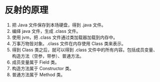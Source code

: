 # 反射的原理
1. 把 Java 文件保存到本场硬盘，得到 .java 文件。
2. 编绎 java 文件，生成 .class 文件。
3. 使用 jvm，把 .class 文件通过类加载器加载到内存中。
4. 万事万物皆对象。.class 文件在内存使用 Class 类来表示。
5. 得到 Class 类之后，就可以得到 .class 文件中的所有内容。包括成员变量、构造方法（空参，带参）、普通方法。
6. 成员变量属于 Field 类。
7. 构造方法属于 Constructor 类。
8. 普通方法属于 Method 类。